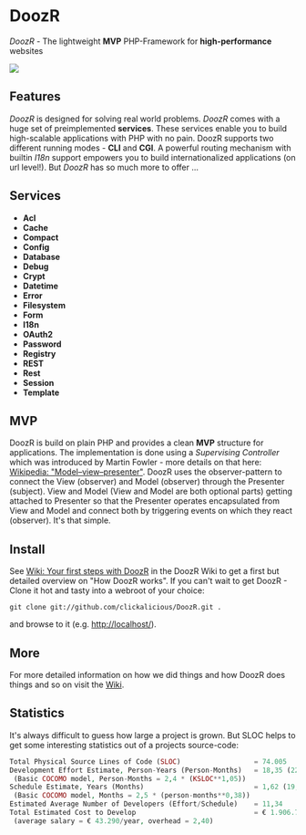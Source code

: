 # DoozR
*DoozR* - The lightweight **MVP** PHP-Framework for **high-performance** websites

<a href="https://twitter.com/intent/tweet?hashtags=&original_referer=http%3A%2F%2Fgithub.com%2F&text=Check+out+DoozR+-+The+lightweight+MVP+PHP-Framework+for+high-performance+websites+@phpfluesterer+%23clickalicious+%23DoozR+%23php&tw_p=tweetbutton&url=https%3A%2F%2Fgithub.com%2clickalicious%2DoozR" target="_blank">
  <img src="http://jpillora.com/github-twitter-button/img/tweet.png"></img>
</a>

## Features
*DoozR* is designed for solving real world problems. *DoozR* comes with a huge set of preimplemented **services**. These services enable you to build high-scalable applications with PHP with no pain. DoozR supports two different running modes - **CLI** and **CGI**. A powerful routing mechanism with builtin *I18n* support empowers you to build internationalized applications (on url level!). But *DoozR* has so much more to offer ...


## Services
 - **Acl**
 - **Cache**
 - **Compact**
 - **Config**
 - **Database**
 - **Debug**
 - **Crypt**
 - **Datetime**
 - **Error**
 - **Filesystem**
 - **Form**
 - **I18n**
 - **OAuth2**
 - **Password**
 - **Registry**
 - **REST**
 - **Rest**
 - **Session**
 - **Template**


## MVP
DoozR is build on plain PHP and provides a clean **MVP** structure for applications. The implementation is done using a *Supervising Controller* which was introduced by Martin Fowler - more details on that here: [Wikipedia: "Model–view–presenter"](https://en.wikipedia.org/wiki/Model%E2%80%93view%E2%80%93presenter). DoozR uses the observer-pattern to connect the View (observer) and Model (observer) through the Presenter (subject). View and Model (View and Model are both optional parts) getting attached to Presenter so that the Presenter operates encapsulated from View and Model and connect both by triggering events on which they react (observer). It's that simple.


## Install
See [Wiki: Your first steps with DoozR](https://github.com/clickalicious/DoozR/wiki/1.-Your-first-steps-with-DoozR) in the DoozR Wiki to get a first but detailed overview on "How DoozR works". If you can't wait to get DoozR - Clone it hot and tasty into a webroot of your choice:
```console
git clone git://github.com/clickalicious/DoozR.git .
```
and browse to it (e.g. [http://localhost/](http://localhost/)).


## More
For more detailed information on how we did things and how DoozR does things and so on visit the [Wiki](https://github.com/clickalicious/DoozR/wiki/_pages).


## Statistics
It's always difficult to guess how large a project is grown. But SLOC helps to get some interesting statistics out of a projects source-code:
```php
Total Physical Source Lines of Code (SLOC)                  = 74.005
Development Effort Estimate, Person-Years (Person-Months)   = 18,35 (220,26)
 (Basic COCOMO model, Person-Months = 2,4 * (KSLOC**1,05))
Schedule Estimate, Years (Months)                           = 1,62 (19,42)
 (Basic COCOMO model, Months = 2,5 * (person-months**0,38))
Estimated Average Number of Developers (Effort/Schedule)    = 11,34
Total Estimated Cost to Develop                             = € 1.906.742
 (average salary = € 43.290/year, overhead = 2,40)
```
